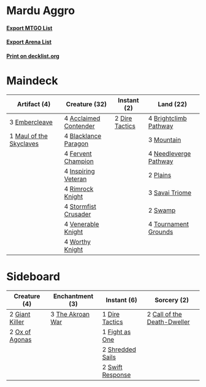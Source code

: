 # Mardu Aggro

#### [Export MTGO List](../collection/Mardu%20Aggro/Mardu%20Aggro.txt)
#### [Export Arena List](../collection/Mardu%20Aggro/Mardu%20Aggro_arena.txt)
#### [Print on decklist.org](http://decklist.org/?deckmain=4%09Acclaimed%20Contender%0A4%09Blacklance%20Paragon%0A4%09Brightclimb%20Pathway%0A2%09Dire%20Tactics%0A3%09Embercleave%0A4%09Fervent%20Champion%0A4%09Inspiring%20Veteran%0A1%09Maul%20of%20the%20Skyclaves%0A3%09Mountain%0A4%09Needleverge%20Pathway%0A2%09Plains%0A4%09Rimrock%20Knight%0A3%09Savai%20Triome%0A4%09Stormfist%20Crusader%0A2%09Swamp%0A4%09Tournament%20Grounds%0A4%09Venerable%20Knight%0A4%09Worthy%20Knight&deckside=2%09Call%20of%20the%20Death-Dweller%0A1%09Dire%20Tactics%0A1%09Fight%20as%20One%0A2%09Giant%20Killer%0A2%09Ox%20of%20Agonas%0A2%09Shredded%20Sails%0A2%09Swift%20Response%0A3%09The%20Akroan%20War)
# Maindeck

|                                           Artifact (4)                                           |                                         Creature (32)                                          |                                       Instant (2)                                       |                                           Land (22)                                            |
|--------------------------------------------------------------------------------------------------|------------------------------------------------------------------------------------------------|-----------------------------------------------------------------------------------------|------------------------------------------------------------------------------------------------|
|3 [Embercleave](http://gatherer.wizards.com/Pages/Card/Details.aspx?multiverseid=473082)          |4 [Acclaimed Contender](http://gatherer.wizards.com/Pages/Card/Details.aspx?multiverseid=472963)|2 [Dire Tactics](http://gatherer.wizards.com/Pages/Card/Details.aspx?multiverseid=479703)|4 [Brightclimb Pathway](http://gatherer.wizards.com/Pages/Card/Details.aspx?multiverseid=491911)|
|1 [Maul of the Skyclaves](http://gatherer.wizards.com/Pages/Card/Details.aspx?multiverseid=491651)|4 [Blacklance Paragon](http://gatherer.wizards.com/Pages/Card/Details.aspx?multiverseid=473041) |                                                                                         |3 [Mountain](http://gatherer.wizards.com/Pages/Card/Details.aspx?multiverseid=439859)           |
|                                                                                                  |4 [Fervent Champion](http://gatherer.wizards.com/Pages/Card/Details.aspx?multiverseid=473086)   |                                                                                         |4 [Needleverge Pathway](http://gatherer.wizards.com/Pages/Card/Details.aspx?multiverseid=491918)|
|                                                                                                  |4 [Inspiring Veteran](http://gatherer.wizards.com/Pages/Card/Details.aspx?multiverseid=473156)  |                                                                                         |2 [Plains](http://gatherer.wizards.com/Pages/Card/Details.aspx?multiverseid=439856)             |
|                                                                                                  |4 [Rimrock Knight](http://gatherer.wizards.com/Pages/Card/Details.aspx?multiverseid=473099)     |                                                                                         |3 [Savai Triome](http://gatherer.wizards.com/Pages/Card/Details.aspx?multiverseid=479773)       |
|                                                                                                  |4 [Stormfist Crusader](http://gatherer.wizards.com/Pages/Card/Details.aspx?multiverseid=473165) |                                                                                         |2 [Swamp](http://gatherer.wizards.com/Pages/Card/Details.aspx?multiverseid=439858)              |
|                                                                                                  |4 [Venerable Knight](http://gatherer.wizards.com/Pages/Card/Details.aspx?multiverseid=472997)   |                                                                                         |4 [Tournament Grounds](http://gatherer.wizards.com/Pages/Card/Details.aspx?multiverseid=473210) |
|                                                                                                  |4 [Worthy Knight](http://gatherer.wizards.com/Pages/Card/Details.aspx?multiverseid=472998)      |                                                                                         |                                                                                                |


# Sideboard

|                                      Creature (4)                                       |                                      Enchantment (3)                                      |                                        Instant (6)                                        |                                             Sorcery (2)                                              |
|-----------------------------------------------------------------------------------------|-------------------------------------------------------------------------------------------|-------------------------------------------------------------------------------------------|------------------------------------------------------------------------------------------------------|
|2 [Giant Killer](http://gatherer.wizards.com/Pages/Card/Details.aspx?multiverseid=472976)|3 [The Akroan War](http://gatherer.wizards.com/Pages/Card/Details.aspx?multiverseid=476375)|1 [Dire Tactics](http://gatherer.wizards.com/Pages/Card/Details.aspx?multiverseid=479703)  |2 [Call of the Death-Dweller](http://gatherer.wizards.com/Pages/Card/Details.aspx?multiverseid=479598)|
|2 [Ox of Agonas](http://gatherer.wizards.com/Pages/Card/Details.aspx?multiverseid=476398)|                                                                                           |1 [Fight as One](http://gatherer.wizards.com/Pages/Card/Details.aspx?multiverseid=479532)  |                                                                                                      |
|                                                                                         |                                                                                           |2 [Shredded Sails](http://gatherer.wizards.com/Pages/Card/Details.aspx?multiverseid=479656)|                                                                                                      |
|                                                                                         |                                                                                           |2 [Swift Response](http://gatherer.wizards.com/Pages/Card/Details.aspx?multiverseid=485363)|                                                                                                      |

